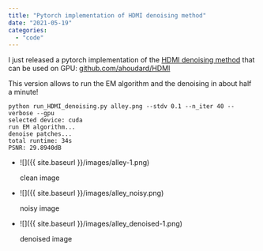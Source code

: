 ```yaml
---
title: "Pytorch implementation of HDMI denoising method"
date: "2021-05-19"
categories: 
  - "code"
---
```


I just released a pytorch implementation of the [HDMI denoising method](https://houdard.wp.imt.fr/2018/02/23/new-version-of-hdmi/) that can be used on GPU: [github.com/ahoudard/HDMI](https://github.com/ahoudard/HDMI)

This version allows to run the EM algorithm and the denoising in about half a minute!

```
python run_HDMI_denoising.py alley.png --stdv 0.1 --n_iter 40 --verbose --gpu
selected device: cuda
run EM algorithm...
denoise patches...
total runtime: 34s
PSNR: 29.8940dB
```

- ![]({{ site.baseurl }}/images/alley-1.png)
    
    clean image
    
- ![]({{ site.baseurl }}/images/alley_noisy.png)
    
    noisy image
    
- ![]({{ site.baseurl }}/images/alley_denoised-1.png)
    
    denoised image
